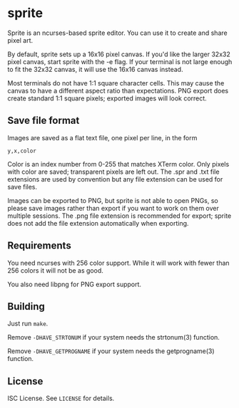 sprite
======
Sprite is an ncurses-based sprite editor.
You can use it to create and share pixel art.

By default, sprite sets up a 16x16 pixel canvas.
If you'd like the larger 32x32 pixel canvas, start sprite with the -e
flag.
If your terminal is not large enough to fit the 32x32 canvas, it will
use the 16x16 canvas instead.

Most terminals do not have 1:1 square character cells.
This may cause the canvas to have a different aspect ratio than
expectations.
PNG export does create standard 1:1 square pixels; exported images
will look correct.

Save file format
----------------
Images are saved as a flat text file, one pixel per line, in the form
```
y,x,color
```
Color is an index number from 0-255 that matches XTerm color.
Only pixels with color are saved; transparent pixels are left out.
The .spr and .txt file extensions are used by convention but any file
extension can be used for save files.

Images can be exported to PNG, but sprite is not able to open PNGs,
so please save images rather than export if you want to work on them
over multiple sessions. The .png file extension is recommended for
export; sprite does not add the file extension automatically when
exporting.

Requirements
------------
You need ncurses with 256 color support.
While it will work with fewer than 256 colors it will not be as good.

You also need libpng for PNG export support.

Building
--------
Just run `make`.

Remove `-DHAVE_STRTONUM` if your system needs the strtonum(3) function.

Remove `-DHAVE_GETPROGNAME` if your system needs the getprogname(3)
function.

License
-------
ISC License.
See `LICENSE` for details.
